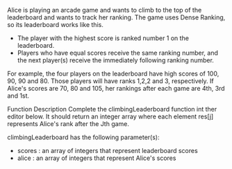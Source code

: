 Alice is playing an arcade game and wants to climb to the top of the leaderboard and wants to track her ranking. The game uses Dense Ranking, so its leaderboard works like this.

- The player with the highest score is ranked number 1 on the leaderboard.
- Players who have equal scores receive the same ranking number, and the next player(s) receive the immediately following ranking number.

For example, the four players on the leaderboard have high scores of 100, 90, 90 and 80. Those players will have ranks 1,2,2 and 3, respectively.
If Alice's scores are 70, 80 and 105, her rankings after each game are 4th,  3rd and 1st.


Function Description
Complete the climbingLeaderboard function int ther editor below. It should return an integer array where each element res[j] represents Alice's rank after the Jth game.

climbingLeaderboard has the following parameter(s):
- scores : an array of integers that represent leaderboard scores
- alice : an array of integers that represent Alice's scores

